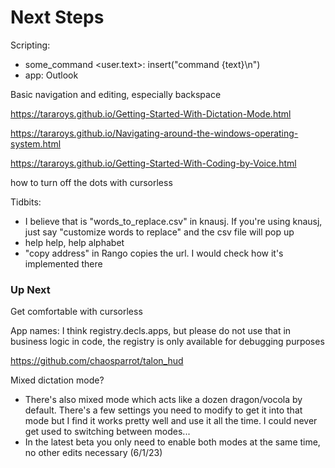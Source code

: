 # Next Steps



Scripting:
- some_command <user.text>: insert("command {text}\n")
- app: Outlook

Basic navigation and editing, especially backspace

https://tararoys.github.io/Getting-Started-With-Dictation-Mode.html

https://tararoys.github.io/Navigating-around-the-windows-operating-system.html

https://tararoys.github.io/Getting-Started-With-Coding-by-Voice.html



how to turn off the dots with cursorless

Tidbits:

- I believe that is "words_to_replace.csv" in knausj. If you're using knausj, just say "customize words to replace" and the csv file will pop up
- help help, help alphabet 
- "copy address" in Rango copies the url. I would check how it's implemented there

### Up Next

Get comfortable with cursorless

App names:  I think registry.decls.apps, but please do not use that in business logic in code, the registry is only available for debugging purposes


https://github.com/chaosparrot/talon_hud


Mixed dictation mode?
- There's also mixed mode which acts like a dozen dragon/vocola by default.  There's a few settings you need to modify to get it into that mode but I find it works pretty well and use it all the time.  I could never get used to switching between modes...
- In the latest beta you only need to enable both modes at the same time, no other edits necessary (6/1/23)

